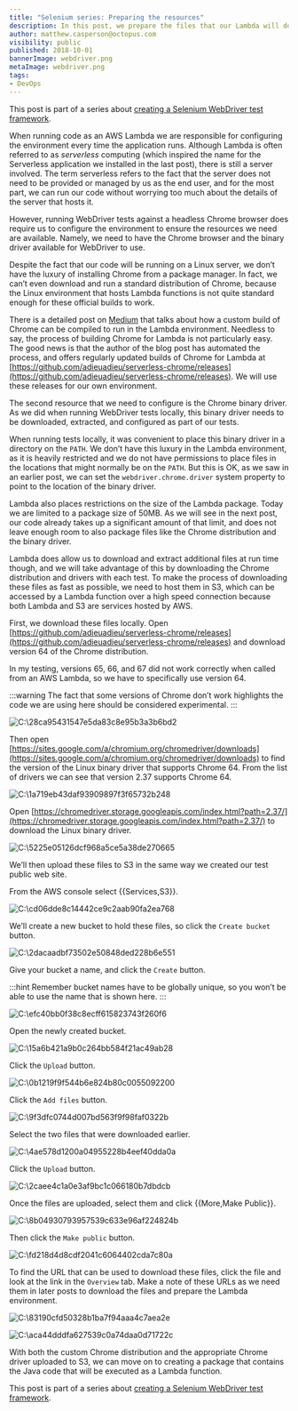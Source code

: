 ```yaml
---
title: "Selenium series: Preparing the resources"
description: In this post, we prepare the files that our Lambda will download
author: matthew.casperson@octopus.com
visibility: public
published: 2018-10-01
bannerImage: webdriver.png
metaImage: webdriver.png
tags:
- DevOps
---
```


This post is part of a series about [creating a Selenium WebDriver test framework](../0-toc/webdriver-toc.md).

When running code as an AWS Lambda we are responsible for configuring the environment every time the application runs. Although Lambda is often referred to as *serverless* computing (which inspired the name for the Serverless application we installed in the last post), there is still a server involved. The term serverless refers to the fact that the server does not need to be provided or managed by us as the end user, and for the most part, we can run our code without worrying too much about the details of the server that hosts it.

However, running WebDriver tests against a headless Chrome browser does require us to configure the environment to ensure the resources we need are available. Namely, we need to have the Chrome browser and the binary driver available for WebDriver to use.

Despite the fact that our code will be running on a Linux server, we don’t have the luxury of installing Chrome from a package manager. In fact, we can’t even download and run a standard distribution of Chrome, because the Linux environment that hosts Lambda functions is not quite standard enough for these official builds to work.

There is a detailed post on [Medium](https://medium.com/@marco.luethy/running-headless-chrome-on-aws-lambda-fa82ad33a9eb) that talks about how a custom build of Chrome can be compiled to run in the Lambda environment. Needless to say, the process of building Chrome for Lambda is not particularly easy. The good news is that the author of the blog post has automated the process, and offers regularly updated builds of Chrome for Lambda at [https://github.com/adieuadieu/serverless-chrome/releases](https://github.com/adieuadieu/serverless-chrome/releases). We will use these releases for our own environment.

The second resource that we need to configure is the Chrome binary driver. As we did when running WebDriver tests locally, this binary driver needs to be downloaded, extracted, and configured as part of our tests.

When running tests locally, it was convenient to place this binary driver in a directory on the `PATH`. We don’t have this luxury in the Lambda environment, as it is heavily restricted and we do not have permissions to place files in the locations that might normally be on the `PATH`. But this is OK, as we saw in an earlier post, we can set the `webdriver.chrome.driver` system property to point to the location of the binary driver.

Lambda also places restrictions on the size of the Lambda package. Today we are limited to a package size of 50MB. As we will see in the next post, our code already takes up a significant amount of that limit, and does not leave enough room to also package files like the Chrome distribution and the binary driver.

Lambda does allow us to download and extract additional files at run time though, and we will take advantage of this by downloading the Chrome distribution and drivers with each test. To make the process of downloading these files as fast as possible, we need to host them in S3, which can be accessed by a Lambda function over a high speed connection because both Lambda and S3 are services hosted by AWS.

First, we download these files locally. Open [https://github.com/adieuadieu/serverless-chrome/releases](https://github.com/adieuadieu/serverless-chrome/releases) and download version 64 of the Chrome distribution.

In my testing, versions 65, 66, and 67 did not work correctly when called from an AWS Lambda, so we have to specifically use version 64.

:::warning
The fact that some versions of Chrome don’t work highlights the code we are using here should be considered experimental.
:::

![C:\\28ca95431547e5da83c8e95b3a3b6bd2](image1.png "width=500")

Then open [https://sites.google.com/a/chromium.org/chromedriver/downloads](https://sites.google.com/a/chromium.org/chromedriver/downloads) to find the version of the Linux binary driver that supports Chrome 64. From the list of drivers we can see that version 2.37 supports Chrome 64.

![C:\\1a719eb43daf93909897f3f65732b248](image2.png "width=500")

Open [https://chromedriver.storage.googleapis.com/index.html?path=2.37/](https://chromedriver.storage.googleapis.com/index.html?path=2.37/) to download the Linux binary driver.

![C:\\5225e05126dcf968a5ce5a38de270665](image3.png "width=500")

We’ll then upload these files to S3 in the same way we created our test public web site.

From the AWS console select {{Services,S3}}.

![C:\\cd06dde8c14442ce9c2aab90fa2ea768](image4.png "width=500")

We’ll create a new bucket to hold these files, so click the `Create bucket` button.

![C:\\2dacaadbf73502e50848ded228b6e551](image5.png "width=500")

Give your bucket a name, and click the `Create` button.

:::hint
Remember bucket names have to be globally unique, so you won’t be able to use the name that is shown here.
:::

![C:\\efc40bb0f38c8ecff615823743f260f6](image6.png "width=500")

Open the newly created bucket.

![C:\\15a6b421a9b0c264bb584f21ac49ab28](image7.png "width=500")

Click the `Upload` button.

![C:\\0b1219f9f544b6e824b80c0055092200](image8.png "width=500")

Click the `Add files` button.

![C:\\9f3dfc0744d007bd563f9f98faf0322b](image9.png "width=500")

Select the two files that were downloaded earlier.

![C:\\4ae578d1200a04955228b4eef40dda0a](image10.png "width=500")

Click the `Upload` button.

![C:\\2caee4c1a0e3af9bc1c066180b7dbdcb](image11.png "width=500")

Once the files are uploaded, select them and click {{More,Make Public}}.

![C:\\8b04930793957539c633e96af224824b](image12.png "width=500")

Then click the `Make public` button.

![C:\\fd218d4d8cdf2041c6064402cda7c80a](image13.png "width=500")

To find the URL that can be used to download these files, click the file and look at the link in the `Overview` tab. Make a note of these URLs as we need them in later posts to download the files and prepare the Lambda environment.

![C:\\83190cfd50328b1ba7f94aaa4c7aea2e](image14.png "width=500")

![C:\\aca44dddfa627539c0a74daa0d71722c](image15.png "width=500")

With both the custom Chrome distribution and the appropriate Chrome driver uploaded to S3, we can move on to creating a package that contains the Java code that will be executed as a Lambda function.

This post is part of a series about [creating a Selenium WebDriver test framework](../0-toc/webdriver-toc.md).
